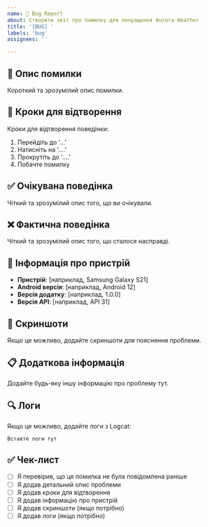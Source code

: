 ```yaml
---
name: 🐛 Bug Report
about: Створити звіт про помилку для покращення Aurora Weather
title: '[BUG] '
labels: 'bug'
assignees: ''

---
```


## 🐛 Опис помилки
Короткий та зрозумілий опис помилки.

## 🔄 Кроки для відтворення
Кроки для відтворення поведінки:
1. Перейдіть до '...'
2. Натисніть на '....'
3. Прокрутіть до '....'
4. Побачте помилку

## ✅ Очікувана поведінка
Чіткий та зрозумілий опис того, що ви очікували.

## ❌ Фактична поведінка
Чіткий та зрозумілий опис того, що сталося насправді.

## 📱 Інформація про пристрій
- **Пристрій**: [наприклад, Samsung Galaxy S21]
- **Android версія**: [наприклад, Android 12]
- **Версія додатку**: [наприклад, 1.0.0]
- **Версія API**: [наприклад, API 31]

## 📸 Скриншоти
Якщо це можливо, додайте скриншоти для пояснення проблеми.

## 📋 Додаткова інформація
Додайте будь-яку іншу інформацію про проблему тут.

## 🔍 Логи
Якщо це можливо, додайте логи з Logcat:

```
Вставте логи тут
```

## ✅ Чек-лист
- [ ] Я перевірив, що ця помилка не була повідомлена раніше
- [ ] Я додав детальний опис проблеми
- [ ] Я додав кроки для відтворення
- [ ] Я додав інформацію про пристрій
- [ ] Я додав скриншоти (якщо потрібно)
- [ ] Я додав логи (якщо потрібно)
